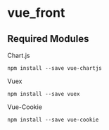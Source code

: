 # vue_front


## Required Modules
Chart.js
```
npm install --save vue-chartjs
```
Vuex
```
npm install --save vuex
```
Vue-Cookie
```
npm install --save vue-cookie
```
